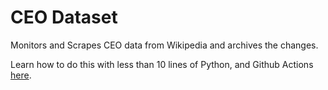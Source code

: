 # CEO Dataset
Monitors and Scrapes CEO data from Wikipedia and archives the changes.

Learn how to do this with less than 10 lines of Python, and Github Actions [here](https://towardsdatascience.com/simple-versioned-datasets-with-github-actions-bd7adb37f04b).
